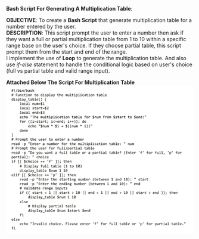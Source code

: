 **Bash Script For Generating A Multiplication Table**:<br>

**OBJECTIVE**: To create a **Bash Script** that generate multiplication table for a number entered by the user.<br>
**DESCRIPTION**: This script prompt the user to enter a number then ask if they want a full or partial multiplication table from 1 to 10 within a specific range base on the user's choice. If they choose partial table, this script prompt them from the start and end of the range.<br>
I implement the use of **Loop** to generate the multiplication table. And also use *if-else* statement to handle the conditional logic based on user's choice (full vs partial table and valid range input).

**Attached Below The Script For Multiplication Table**<br>
![screenshot of the multiplication table shell script](image/shell-scriptcode.jpeg)







